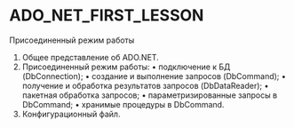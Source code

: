 ﻿# ADO_NET_FIRST_LESSON
Присоединенный режим работы 

1. Общее представление об ADO.NET.
2. Присоединенный режим работы: 
• подключение к БД (DbConnection); 
• создание и выполнение запросов (DbCommand); 
• получение и обработка результатов запросов (DbDataReader); 
• пакетная обработка запросов; 
• параметризированные запросы в DbCommand; 
• хранимые процедуры в DbCommand. 
3. Конфигурационный файл.

